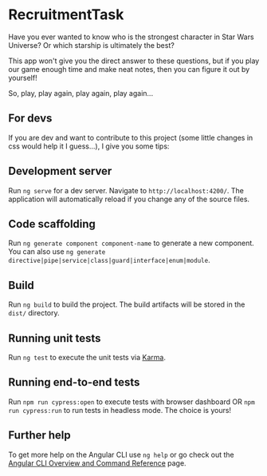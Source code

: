 # RecruitmentTask

Have you ever wanted to know who is the strongest character in Star Wars Universe? Or which starship is ultimately the best? 

This app won't give you the direct answer to these questions, but if you play our game enough time and make neat notes, then you can figure it out by yourself! 

So, play, play again, play again, play again... 

## For devs

If you are dev and want to contribute to this project (some little changes in css would help it I guess...), I give you some tips:
## Development server

Run `ng serve` for a dev server. Navigate to `http://localhost:4200/`. The application will automatically reload if you change any of the source files.

## Code scaffolding

Run `ng generate component component-name` to generate a new component. You can also use `ng generate directive|pipe|service|class|guard|interface|enum|module`.

## Build

Run `ng build` to build the project. The build artifacts will be stored in the `dist/` directory.

## Running unit tests

Run `ng test` to execute the unit tests via [Karma](https://karma-runner.github.io).

## Running end-to-end tests

Run `npm run cypress:open` to execute tests with browser dashboard OR `npm run cypress:run` to run tests in headless mode. The choice is yours!

## Further help

To get more help on the Angular CLI use `ng help` or go check out the [Angular CLI Overview and Command Reference](https://angular.io/cli) page.
